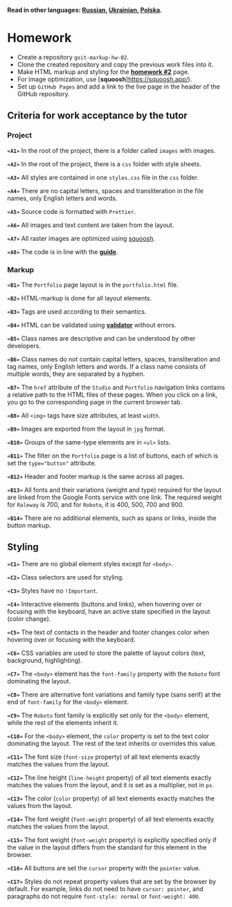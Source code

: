 **Read in other languages: [Russian](README.md), [Ukrainian](README.ua.md), [Polska](README.pl.md).**

# Homework

- Create a repository `goit-markup-hw-02`.
- Clone the created repository and copy the previous work files into it.
- Make HTML markup and styling for the [**homework #2**](<https://www.figma.com/file/oTYBECAN79dXy19hzWObO4/Web-Studio-(Version-2.1)?node-id=1%3A94>) page.
- For image optimization, use [**squoosh**]https://squoosh.app/).
- Set up `GitHub Pages` and add a link to the live page in the header of the GitHub repository.

## Criteria for work acceptance by the tutor

### Project

**`«A1»`** In the root of the project, there is a folder called `images` with images.

**`«A2»`** In the root of the project, there is a `css` folder with style sheets.

**`«A3»`** All styles are contained in one `styles.css` file in the `css` folder.

**`«A4»`** There are no capital letters, spaces and transliteration in the file names, only English letters and words.

**`«A5»`** Source code is formatted with `Prettier`.

**`«A6»`** All images and text content are taken from the layout.

**`«A7»`** All raster images are optimized using [squoosh](https://squoosh.app/).

**`«A8»`** The code is in line with the [**guide**](https://codeguide.co/).

### Markup

**`«B1»`** The `Portfolio` page layout is in the `portfolio.html` file.

**`«B2»`** HTML-markup is done for all layout elements.

**`«B3»`** Tags are used according to their semantics.

**`«B4»`** HTML can be validated using [**validator**](http://validator.w3.org/nu/) without errors.

**`«B5»`** Class names are descriptive and can be understood by other developers.

**`«B6»`** Class names do not contain capital letters, spaces, transliteration and tag names, only English letters and words. If a class name consists of multiple words, they are separated by a hyphen.

**`«B7»`** The `href` attribute of the `Studio` and `Portfolio` navigation links contains a relative path to the HTML files of these pages. When you click on a link, you go to the corresponding page in the current browser tab.

**`«B8»`** All `<img>` tags have size attributes, at least `width`.

**`«B9»`** Images are exported from the layout in `jpg` format.

**`«B10»`** Groups of the same-type elements are in `<ul>` lists.

**`«B11»`** The filter on the `Portfolio` page is a list of buttons, each of which is set the `type="button"` attribute.

**`«B12»`** Header and footer markup is the same across all pages.

**`«B13»`** All fonts and their variations (weight and type) required for the layout are linked from the Google Fonts service with one link. The required weight for `Raleway` is 700, and for `Roboto`, it is 400, 500, 700 and 900.

**`«B14»`** There are no additional elements, such as spans or links, inside the button markup.

## Styling

**`«C1»`** There are no global element styles except for `<body>`.

**`«C2»`** Class selectors are used for styling.

**`«C3»`** Styles have no `!Important`.

**`«C4»`** Interactive elements (buttons and links), when hovering over or focusing with the keyboard, have an active state specified in the layout (color change).

**`«С5»`** The text of contacts in the header and footer changes color when hovering over or focusing with the keyboard.

**`«C6»`** CSS variables are used to store the palette of layout colors (text, background, highlighting).

**`«С7»`** The `<body>` element has the `font-family` property with the `Roboto` font dominating the layout.

**`«C8»`** There are alternative font variations and family type (sans serif) at the end of `font-family` for the `<body>` element.

**`«C9»`** The `Roboto` font family is explicitly set only for the `<body>` element, while the rest of the elements inherit it.

**`«С10»`** For the `<body>` element, the `color` property is set to the text color dominating the layout. The rest of the text inherits or overrides this value.

**`«С11»`** The font size (`font-size` property) of all text elements exactly matches the values from the layout.

**`«C12»`** The line height (`line-height` property) of all text elements exactly matches the values from the layout, and it is set as a multiplier, not in `px`.

**`«С13»`** The color (`color` property) of all text elements exactly matches the values from the layout.

**`«С14»`** The font weight (`font-weight` property) of all text elements exactly matches the values from the layout.

**`«С15»`** The font weight (`font-weight` property) is explicitly specified only if the value in the layout differs from the standard for this element in the browser.

**`«С16»`** All buttons are set the `cursor` property with the `pointer` value.

**`«С17»`** Styles do not repeat property values that are set by the browser by default. For example, links do not need to have `cursor: pointer`, and paragraphs do not require `font-style: normal` or `font-weight: 400`.
